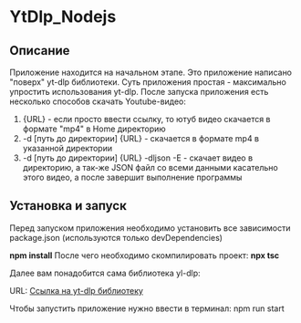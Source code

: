# YtDlp_Nodejs

## Описание

Приложение находится на начальном этапе.
Это приложение написано "поверх" yt-dlp библиотеки.
Суть приложения простая - максимально упростить использования yt-dlp.
После запуска приложения есть несколько способов скачать Youtube-видео:

1. {URL} - если просто ввести ссылку, то ютуб видео скачается в формате "mp4" в Home директорию
2. -d [путь до директории] {URL} - скачается в формате mp4 в указанной директории
3. -d [путь до директории] {URL} -dljson -E - скачает видео в директорию, а так-же JSON файл со всеми данными касательно этого видео, а после завершит выполнение программы

## Установка и запуск

Перед запуском приложения необходимо установить все зависимости package.json (используются только devDependencies)

**npm install**
После чего необходимо скомпилировать проект:
**npx tsc**

Далее вам понадобится сама библиотека yl-dlp:

URL: [Ссылка на yt-dlp библиотеку](https://github.com/yt-dlp/yt-dlp)

Чтобы запустить приложение нужно ввести в терминал: npm run start

